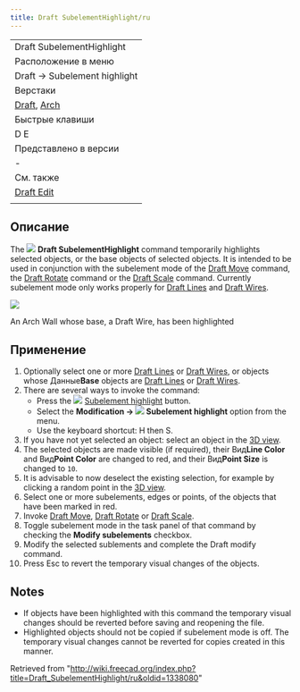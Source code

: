 ```yaml
---
title: Draft SubelementHighlight/ru
---
```

|  |
| --- |
| Draft SubelementHighlight |
| Расположение в меню |
| Draft → Subelement highlight |
| Верстаки |
| [Draft](/Draft_Workbench/ru "Draft Workbench/ru"), [Arch](/Arch_Workbench/ru "Arch Workbench/ru") |
| Быстрые клавиши |
| D E |
| Представлено в версии |
| - |
| См. также |
| [Draft Edit](/Draft_Edit/ru "Draft Edit/ru") |
|  |

## Описание

The ![](/images/Draft_SubelementHighlight.svg) **Draft SubelementHighlight** command temporarily highlights selected objects, or the base objects of selected objects. It is intended to be used in conjunction with the subelement mode of the [Draft Move](/Draft_Move "Draft Move") command, the [Draft Rotate](/Draft_Rotate "Draft Rotate") command or the [Draft Scale](/Draft_Scale "Draft Scale") command. Currently subelement mode only works properly for [Draft Lines](/Draft_Line "Draft Line") and [Draft Wires](/Draft_Wire "Draft Wire").

![](/images/Draft_SubelementHighlight_example.png)

An Arch Wall whose base, a Draft Wire, has been highlighted

## Применение

1. Optionally select one or more [Draft Lines](/Draft_Line "Draft Line") or [Draft Wires](/Draft_Wire "Draft Wire"), or objects whose Данные**Base** objects are [Draft Lines](/Draft_Line "Draft Line") or [Draft Wires](/Draft_Wire "Draft Wire").
2. There are several ways to invoke the command:
   * Press the ![](/images/Draft_SubelementHighlight.svg) [Subelement highlight](/Draft_SubelementHighlight "Draft SubelementHighlight") button.
   * Select the **Modification → ![](/images/Draft_SubelementHighlight.svg) Subelement highlight** option from the menu.
   * Use the keyboard shortcut: H then S.
3. If you have not yet selected an object: select an object in the [3D view](/3D_view "3D view").
4. The selected objects are made visible (if required), their Вид**Line Color** and Вид**Point Color** are changed to red, and their Вид**Point Size** is changed to `10`.
5. It is advisable to now deselect the existing selection, for example by clicking a random point in the [3D view](/3D_view "3D view").
6. Select one or more subelements, edges or points, of the objects that have been marked in red.
7. Invoke [Draft Move](/Draft_Move "Draft Move"), [Draft Rotate](/Draft_Rotate "Draft Rotate") or [Draft Scale](/Draft_Scale "Draft Scale").
8. Toggle subelement mode in the task panel of that command by checking the **Modify subelements** checkbox.
9. Modify the selected sublements and complete the Draft modify command.
10. Press Esc to revert the temporary visual changes of the objects.

## Notes

* If objects have been highlighted with this command the temporary visual changes should be reverted before saving and reopening the file.
* Highlighted objects should not be copied if subelement mode is off. The temporary visual changes cannot be reverted for copies created in this manner.

Retrieved from "<http://wiki.freecad.org/index.php?title=Draft_SubelementHighlight/ru&oldid=1338080>"